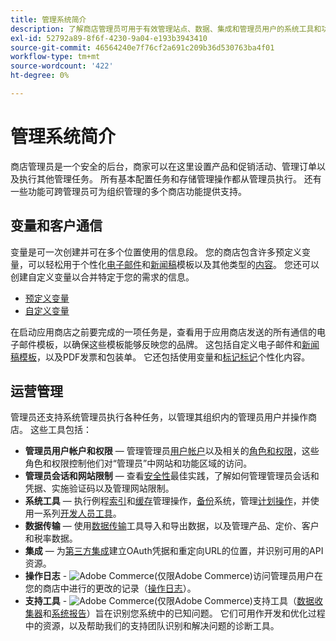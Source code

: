 ```yaml
---
title: 管理系统简介
description: 了解商店管理员可用于有效管理站点、数据、集成和管理员用户的系统工具和功能。
exl-id: 52792a89-8f6f-4230-9a04-e193b3943410
source-git-commit: 46564240e7f76cf2a691c209b36d530763ba4f01
workflow-type: tm+mt
source-wordcount: '422'
ht-degree: 0%

---
```


# 管理系统简介

商店管理员是一个安全的后台，商家可以在这里设置产品和促销活动、管理订单以及执行其他管理任务。 所有基本配置任务和存储管理操作都从管理员执行。 还有一些功能可跨管理员可为组织管理的多个商店功能提供支持。

## 变量和客户通信

变量是可一次创建并可在多个位置使用的信息段。 您的商店包含许多预定义变量，可以轻松用于个性化[电子邮件](email-templates.md)和[新闻稿](../merchandising-promotions/newsletter-template.md)模板以及其他类型的[内容](../content-design/introduction.md#content)。 您还可以创建自定义变量以合并特定于您的需求的信息。

- [预定义变量](variables-predefined.md)
- [自定义变量](variables-custom.md)

在启动应用商店之前要完成的一项任务是，查看用于应用商店发送的所有通信的电子邮件模板，以确保这些模板能够反映您的品牌。 这包括自定义电子邮件和[新闻稿模板](../merchandising-promotions/newsletter-template.md)，以及PDF发票和包装单。 它还包括使用变量和[标记标记](markup-tags.md)个性化内容。

## 运营管理

管理员还支持系统管理员执行各种任务，以管理其组织内的管理员用户并操作商店。 这些工具包括：

- **管理员用户帐户和权限** — 管理管理员[用户帐户](permissions-users-all.md)以及相关的[角色和权限](permissions-user-roles.md)，这些角色和权限控制他们对“管理员”中网站和功能区域的访问。
- **管理员会话和网站限制** — 查看[安全性](security.md)最佳实践，了解如何管理管理员会话和凭据、实施验证码以及管理网站限制。
- **系统工具** — 执行例程[索引](index-management.md)和[缓存](cache-management.md)管理操作，[备份](backups.md)系统，管理[计划操作](data-scheduled-import-export.md)，并使用一系列[开发人员工具](developer-tools.md)。
- **数据传输** — 使用[数据传输](data-transfer.md)工具导入和导出数据，以及管理产品、定价、客户和税率数据。
- **集成** — 为[第三方集成](integrations.md)建立OAuth凭据和重定向URL的位置，并识别可用的API资源。
- **操作日志** - ![Adobe Commerce](../assets/adobe-logo.svg)(仅限Adobe Commerce)访问管理员用户在您的商店中进行的更改的记录（[操作日志](action-log.md)）。
- **支持工具** - ![Adobe Commerce](../assets/adobe-logo.svg)(仅限Adobe Commerce)支持工具（[数据收集器](support.md#data-collector)和[系统报告](support.md#access-system-reports)）旨在识别您系统中的已知问题。 它们可用作开发和优化过程中的资源，以及帮助我们的支持团队识别和解决问题的诊断工具。
